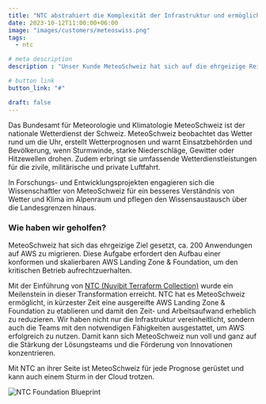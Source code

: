 ```yaml
---
title: "NTC abstrahiert die Komplexität der Infrastruktur und ermöglicht es, den Fokus auf Business Values zu legen."
date: 2023-10-12T11:00:00+06:00
image: "images/customers/meteoswiss.png"
tags:
  - ntc

# meta description
description : "Unser Kunde MeteoSchweiz hat sich auf die ehrgeizige Reise begeben, rund 200 Anwendungen auf AWS zu migrieren, und NTC (Nuvibit Terraform Collection) ebnet dafür den Weg."

# button link
button_link: "#"

draft: false
---
```


Das Bundesamt für Meteorologie und Klimatologie MeteoSchweiz ist der nationale Wetterdienst der Schweiz.
MeteoSchweiz beobachtet das Wetter rund um die Uhr, erstellt Wetterprognosen und warnt Einsatzbehörden und Bevölkerung, wenn Sturmwinde, starke Niederschläge, Gewitter oder Hitzewellen drohen. 
Zudem erbringt sie umfassende Wetterdienstleistungen für die zivile, militärische und private Luftfahrt. 

In Forschungs- und Entwicklungsprojekten engagieren sich die Wissenschaftler von MeteoSchweiz für ein besseres Verständnis von Wetter und Klima im Alpenraum und pflegen den Wissensaustausch über die Landesgrenzen hinaus.

### Wie haben wir geholfen?
MeteoSchweiz hat sich das ehrgeizige Ziel gesetzt, ca. 200 Anwendungen auf AWS zu migrieren. Diese Aufgabe erfordert den Aufbau einer konformen und skalierbaren AWS Landing Zone & Foundation, um den kritischen Betrieb aufrechtzuerhalten.

Mit der Einführung von [NTC (Nuvibit Terraform Collection)](/solutions/terraform-collection 'Was ist NTC?') wurde ein Meilenstein in dieser Transformation erreicht. 
NTC hat es MeteoSchweiz ermöglicht, in kürzester Zeit eine ausgereifte AWS Landing Zone & Foundation zu etablieren und damit den Zeit- und Arbeitsaufwand erheblich zu reduzieren.
Wir haben nicht nur die Infrastruktur vereinheitlicht, sondern auch die Teams mit den notwendigen Fähigkeiten ausgestattet, um AWS erfolgreich zu nutzen.
Damit kann sich MeteoSchweiz nun voll und ganz auf die Stärkung der Lösungsteams und die Förderung von Innovationen konzentrieren.

Mit NTC an ihrer Seite ist MeteoSchweiz für jede Prognose gerüstet und kann auch einem Sturm in der Cloud trotzen.

![NTC Foundation Blueprint](images/solutions/ntc-foundation-blueprint.png)